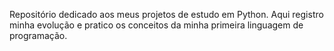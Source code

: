 Repositório dedicado aos meus projetos de estudo em Python. Aqui registro minha evolução e pratico os conceitos da minha primeira linguagem de programação.
